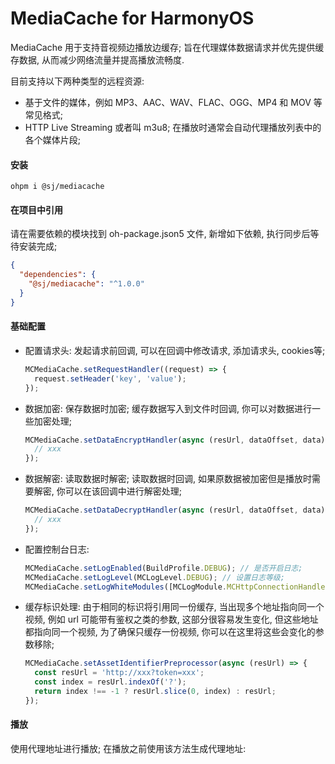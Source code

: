 # MediaCache for HarmonyOS

MediaCache 用于支持音视频边播放边缓存; 旨在代理媒体数据请求并优先提供缓存数据, 从而减少网络流量并提高播放流畅度.

目前支持以下两种类型的远程资源: 
- 基于文件的媒体，例如 MP3、AAC、WAV、FLAC、OGG、MP4 和 MOV 等常见格式;
- HTTP Live Streaming 或者叫 m3u8; 在播放时通常会自动代理播放列表中的各个媒体片段;

#### 安装
```shell
ohpm i @sj/mediacache
```

#### 在项目中引用

请在需要依赖的模块找到 oh-package.json5 文件, 新增如下依赖, 执行同步后等待安装完成;
```json
{
  "dependencies": {
    "@sj/mediacache": "^1.0.0"
  }
}
```

#### 基础配置

- 配置请求头:
  发起请求前回调, 可以在回调中修改请求, 添加请求头, cookies等;
  ```ts
  MCMediaCache.setRequestHandler((request) => {
    request.setHeader('key', 'value');
  });
  ```
- 数据加密:
  保存数据时加密; 缓存数据写入到文件时回调, 你可以对数据进行一些加密处理;
  ```ts
  MCMediaCache.setDataEncryptHandler(async (resUrl, dataOffset, data) => {
    // xxx
  });
  ```
- 数据解密:
  读取数据时解密; 读取数据时回调, 如果原数据被加密但是播放时需要解密, 你可以在该回调中进行解密处理;
  ```ts
  MCMediaCache.setDataDecryptHandler(async (resUrl, dataOffset, data) => {
    // xxx
  });
  ```
- 配置控制台日志:
  ```ts
  MCMediaCache.setLogEnabled(BuildProfile.DEBUG); // 是否开启日志;
  MCMediaCache.setLogLevel(MCLogLevel.DEBUG); // 设置日志等级;
  MCMediaCache.setLogWhiteModules([MCLogModule.MCHttpConnectionHandler, MCLogModule.MCHttpResponse]) // 允许打印哪些模块的日志;
  ```
- 缓存标识处理:
  由于相同的标识将引用同一份缓存, 当出现多个地址指向同一个视频, 例如 url 可能带有鉴权之类的参数, 这部分很容易发生变化, 但这些地址都指向同一个视频, 为了确保只缓存一份视频, 你可以在这里将这些会变化的参数移除;
  ```ts
  MCMediaCache.setAssetIdentifierPreprocessor(async (resUrl) => {
    const resUrl = 'http://xxx?token=xxx';
    const index = resUrl.indexOf('?');
    return index !== -1 ? resUrl.slice(0, index) : resUrl;
  });
  ```
  
#### 播放

使用代理地址进行播放; 在播放之前使用该方法生成代理地址:

